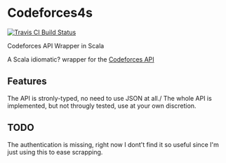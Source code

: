 # Codeforces4s
[![Travis CI Build Status](https://travis-ci.org/mukel/codeforces4s.svg)](https://travis-ci.org/mukel/codeforces4s)

Codeforces API Wrapper in Scala

A Scala idiomatic? wrapper for the [Codeforces API](http://codeforces.com/api/help/)

## Features
The API is stronly-typed, no need to use JSON at all./
The whole API is implemented, but not througly tested, use at your own discretion.

## TODO
The authentication is missing, right now I dont't find it so useful since I'm just using this to ease scrapping.
